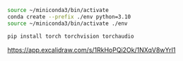 ```bash
source ~/miniconda3/bin/activate
conda create --prefix ./env python=3.10
source ~/miniconda3/bin/activate ./env

pip install torch torchvision torchaudio
```


https://app.excalidraw.com/s/1RkHoPQi2Ok/1NXqV8wYrI1